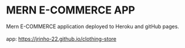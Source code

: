 # MERN E-COMMERCE APP
Mern E-COMMERCE application deployed to Heroku and gitHub pages.  <br><br>
app: https://jrinho-22.github.io/clothing-store <br><br>
